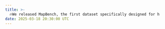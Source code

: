 ```yaml
---
title: >- 
  🔥We released MapBench, the first dataset specifically designed for human-readable, pixel-based map-based outdoor navigation, curated from complex path finding scenarios. Explore our <a href="https://arxiv.org/abs/2503.14607" target="_blank">paper</a>  for more details.  
date: 2025-03-18 20:30:00 UTC
---
```

